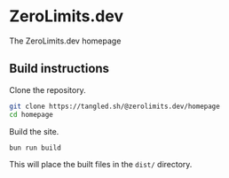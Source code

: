 # ZeroLimits.dev

The ZeroLimits.dev homepage

## Build instructions

Clone the repository.

```sh
git clone https://tangled.sh/@zerolimits.dev/homepage
cd homepage
```

Build the site.

```sh
bun run build
```

This will place the built files in the `dist/` directory.

